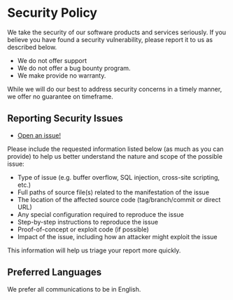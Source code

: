 # Security Policy

We take the security of our software products and services seriously.
If you believe you have found a security vulnerability, please report it to us as described below.

 - We do not offer support 
 - We do not offer a bug bounty program.
 - We make provide no warranty.

 While we will do our best to address security concerns in a timely manner, we offer no guarantee on timeframe.

## Reporting Security Issues

- [Open an issue!](https://github.com/risadams/bloomshell/issues/new)

Please include the requested information listed below (as much as you can provide) to help us better understand the nature and scope of the possible issue:

- Type of issue (e.g. buffer overflow, SQL injection, cross-site scripting, etc.)
- Full paths of source file(s) related to the manifestation of the issue
- The location of the affected source code (tag/branch/commit or direct URL)
- Any special configuration required to reproduce the issue
- Step-by-step instructions to reproduce the issue
- Proof-of-concept or exploit code (if possible)
- Impact of the issue, including how an attacker might exploit the issue

This information will help us triage your report more quickly.

## Preferred Languages

We prefer all communications to be in English.